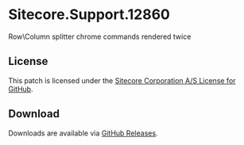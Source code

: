 # Sitecore.Support.12860
Row\Column splitter chrome commands rendered twice

## License  
This patch is licensed under the [Sitecore Corporation A/S License for GitHub](https://github.com/sitecoresupport/Sitecore.Support.12860/blob/master/LICENSE).  

## Download  
Downloads are available via [GitHub Releases](https://github.com/sitecoresupport/Sitecore.Support.12860/releases).  

